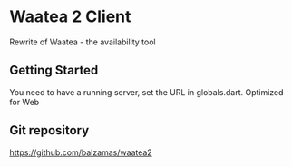 # Waatea 2 Client

Rewrite of Waatea - the availability tool

## Getting Started

You need to have a running server, set the URL in globals.dart.
Optimized for Web

## Git repository

https://github.com/balzamas/waatea2